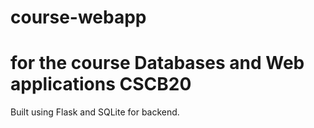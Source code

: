 # course-webapp
# for the course Databases and Web applications CSCB20
Built using Flask and SQLite for backend.

